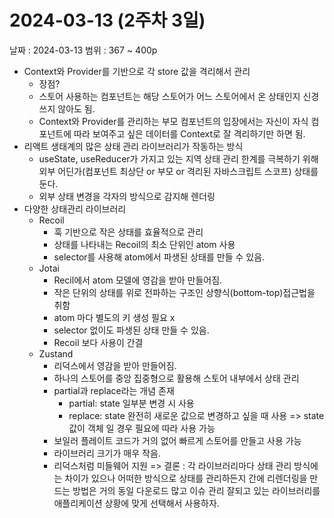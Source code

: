 # 2024-03-13 (2주차 3일)

날짜 : 2024-03-13
범위 : 367 ~ 400p

- Context와 Provider를 기반으로 각 store 값을 격리해서 관리
    - 장점?
    - 스토어 사용하는 컴포넌트는 해당 스토어가 어느 스토어에서 온 상태인지 신경 쓰지 않아도 됨.
    - Context와 Provider를 관리하는 부모 컴포넌트의 입장에서는 자신이 자식 컴포넌트에 따라 보여주고 싶은 데이터를 Context로 잘 격리하기만 하면 됨.
- 리액트 생태계의 많은 상태 관리 라이브러리가 작동하는 방식
    - useState, useReducer가 가지고 있는 지역 상태 관리 한계를 극복하기 위해 외부 어딘가(컴포넌트 최상단 or 부모 or 격리된 자바스크립트 스코프) 상태를 둔다.
    - 외부 상태 변경을 각자의 방식으로 감지해 렌더링
- 다양한 상태관리 라이브러리
    - Recoil
        - 훅 기반으로 작은 상태를 효율적으로 관리
        - 상태를 나타내는 Recoil의 최소 단위인 atom 사용
        - selector를 사용해 atom에서 파생된 상태를 만들 수 있음.
    - Jotai
        - Recil에서 atom 모델에 영감을 받아 만들어짐.
        - 작은 단위의 상태를 위로 전파하는 구조인 상향식(bottom-top)접근법을 취함
        - atom 마다 별도의 키 생성 필요 x
        - selector 없이도 파생된 상태 만들 수 있음.
        - Recoil 보다 사용이 간결
    - Zustand
        - 리덕스에서 영감을 받아 만들어짐.
        - 하나의 스토어를 중앙 집중형으로 활용해 스토어 내부에서 상태 관리
        - partial과 replace라는 개념 존재
            - partial: state 일부분 변경 시 사용
            - replace: state 완전히 새로운 값으로 변경하고 싶을 때 사용
            => state 값이 객체 일 경우 필요에 따라 사용 가능
        - 보일러 플레이트 코드가 거의 없어 빠르게 스토어를 만들고 사용 가능
        - 라이브러리 크기가 매우 작음.
        - 리덕스처럼 미들웨어 지원
=> 결론 : 각 라이브러리마다 상태 관리 방식에는 차이가 있으나 어떠한 방식으로 상태를 관리하든지 간에 리렌더링을 만드는 방법은 거의 동일
        다운로드 많고 이슈 관리 잘되고 있는 라이브러리를 애플리케이션 상황에 맞게 선택해서 사용하자.